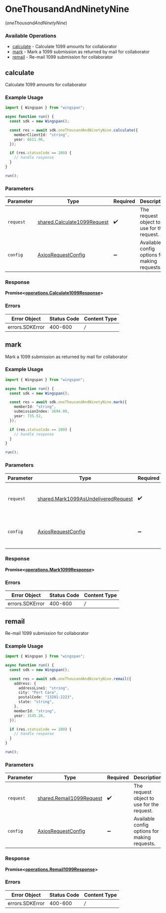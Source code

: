 # OneThousandAndNinetyNine
(*oneThousandAndNinetyNine*)

### Available Operations

* [calculate](#calculate) - Calculate 1099 amounts for collaborator
* [mark](#mark) - Mark a 1099 submission as returned by mail for collaborator
* [remail](#remail) - Re-mail 1099 submission for collaborator

## calculate

Calculate 1099 amounts for collaborator

### Example Usage

```typescript
import { Wingspan } from "wingspan";

async function run() {
  const sdk = new Wingspan();

  const res = await sdk.oneThousandAndNinetyNine.calculate({
    memberClientId: "string",
    year: 6611.96,
  });

  if (res.statusCode == 200) {
    // handle response
  }
}

run();
```

### Parameters

| Parameter                                                                      | Type                                                                           | Required                                                                       | Description                                                                    |
| ------------------------------------------------------------------------------ | ------------------------------------------------------------------------------ | ------------------------------------------------------------------------------ | ------------------------------------------------------------------------------ |
| `request`                                                                      | [shared.Calculate1099Request](../../sdk/models/shared/calculate1099request.md) | :heavy_check_mark:                                                             | The request object to use for the request.                                     |
| `config`                                                                       | [AxiosRequestConfig](https://axios-http.com/docs/req_config)                   | :heavy_minus_sign:                                                             | Available config options for making requests.                                  |


### Response

**Promise<[operations.Calculate1099Response](../../sdk/models/operations/calculate1099response.md)>**
### Errors

| Error Object    | Status Code     | Content Type    |
| --------------- | --------------- | --------------- |
| errors.SDKError | 400-600         | */*             |

## mark

Mark a 1099 submission as returned by mail for collaborator

### Example Usage

```typescript
import { Wingspan } from "wingspan";

async function run() {
  const sdk = new Wingspan();

  const res = await sdk.oneThousandAndNinetyNine.mark({
    memberId: "string",
    submissionIndex: 2694.09,
    year: 735.52,
  });

  if (res.statusCode == 200) {
    // handle response
  }
}

run();
```

### Parameters

| Parameter                                                                                      | Type                                                                                           | Required                                                                                       | Description                                                                                    |
| ---------------------------------------------------------------------------------------------- | ---------------------------------------------------------------------------------------------- | ---------------------------------------------------------------------------------------------- | ---------------------------------------------------------------------------------------------- |
| `request`                                                                                      | [shared.Mark1099AsUndeliveredRequest](../../sdk/models/shared/mark1099asundeliveredrequest.md) | :heavy_check_mark:                                                                             | The request object to use for the request.                                                     |
| `config`                                                                                       | [AxiosRequestConfig](https://axios-http.com/docs/req_config)                                   | :heavy_minus_sign:                                                                             | Available config options for making requests.                                                  |


### Response

**Promise<[operations.Mark1099Response](../../sdk/models/operations/mark1099response.md)>**
### Errors

| Error Object    | Status Code     | Content Type    |
| --------------- | --------------- | --------------- |
| errors.SDKError | 400-600         | */*             |

## remail

Re-mail 1099 submission for collaborator

### Example Usage

```typescript
import { Wingspan } from "wingspan";

async function run() {
  const sdk = new Wingspan();

  const res = await sdk.oneThousandAndNinetyNine.remail({
    address: {
      addressLine1: "string",
      city: "Port Cara",
      postalCode: "13281-2223",
      state: "string",
    },
    memberId: "string",
    year: 3145.26,
  });

  if (res.statusCode == 200) {
    // handle response
  }
}

run();
```

### Parameters

| Parameter                                                                | Type                                                                     | Required                                                                 | Description                                                              |
| ------------------------------------------------------------------------ | ------------------------------------------------------------------------ | ------------------------------------------------------------------------ | ------------------------------------------------------------------------ |
| `request`                                                                | [shared.Remail1099Request](../../sdk/models/shared/remail1099request.md) | :heavy_check_mark:                                                       | The request object to use for the request.                               |
| `config`                                                                 | [AxiosRequestConfig](https://axios-http.com/docs/req_config)             | :heavy_minus_sign:                                                       | Available config options for making requests.                            |


### Response

**Promise<[operations.Remail1099Response](../../sdk/models/operations/remail1099response.md)>**
### Errors

| Error Object    | Status Code     | Content Type    |
| --------------- | --------------- | --------------- |
| errors.SDKError | 400-600         | */*             |
